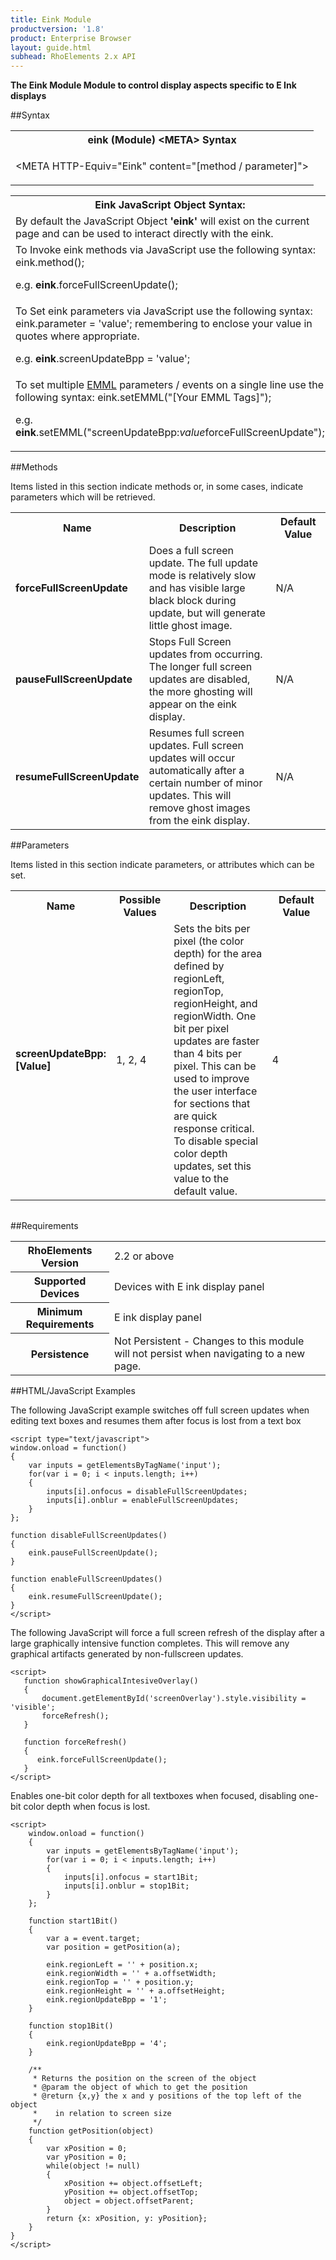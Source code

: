 ```yaml
---
title: Eink Module
productversion: '1.8'
product: Enterprise Browser
layout: guide.html
subhead: RhoElements 2.x API
---
```



<b>
The Eink Module Module to control display aspects specific to E Ink displays
</b>

##Syntax

<table class="re-table"><tr><th class="tableHeading">eink (Module) &lt;META&gt; Syntax
</th></tr><tr><td class="clsSyntaxCells clsOddRow"><p>&lt;META HTTP-Equiv="Eink" content="[method / parameter]"&gt;</p></td></tr></table>
<table class="re-table"><tr><th class="tableHeading">Eink JavaScript Object Syntax:</th></tr><tr><td class="clsSyntaxCells clsOddRow">
By default the JavaScript Object <b>'eink'</b> will exist on the current page and can be used to interact directly with the eink.
</td></tr><tr><td class="clsSyntaxCells clsEvenRow">
To Invoke eink methods via JavaScript use the following syntax: eink.method();
<P />e.g. <b>eink</b>.forceFullScreenUpdate();
</td></tr><tr><td class="clsSyntaxCells clsOddRow">
To Set eink parameters via JavaScript use the following syntax: eink.parameter = 'value'; remembering to enclose your value in quotes where appropriate.  
<P />e.g. <b>eink</b>.screenUpdateBpp = 'value';
</td></tr><tr><td class="clsSyntaxCells clsEvenRow">							
To set multiple <a href="/rhoelements/EMMLOverview">EMML</a> parameters / events on a single line use the following syntax: eink.setEMML("[Your EMML Tags]");
<P />
e.g. <b>eink</b>.setEMML("screenUpdateBpp:<i>value</i>forceFullScreenUpdate");							
</td></tr></table>
	

##Methods


Items listed in this section indicate methods or, in some cases, indicate parameters which will be retrieved.

<table class="re-table"><col width="10%" /><col width="68%" /><col width="22%" /><tr><th class="tableHeading">Name</th><th class="tableHeading">Description</th><th class="tableHeading">Default Value</th></tr><tr><td class="clsSyntaxCells clsOddRow"><b>forceFullScreenUpdate</b></td><td class="clsSyntaxCells clsOddRow">Does a full screen update. The full update mode is relatively slow and has visible large black block during update, but will generate little ghost image.</td><td class="clsSyntaxCells clsOddRow">N/A</td></tr><tr><td class="clsSyntaxCells clsEvenRow"><b>pauseFullScreenUpdate</b></td><td class="clsSyntaxCells clsEvenRow">Stops Full Screen updates from occurring. The longer full screen updates are disabled, the more ghosting will appear on the eink display.</td><td class="clsSyntaxCells clsEvenRow">N/A</td></tr><tr><td class="clsSyntaxCells clsOddRow"><b>resumeFullScreenUpdate</b></td><td class="clsSyntaxCells clsOddRow">Resumes full screen updates. Full screen updates will occur automatically after a certain number of minor updates. This will remove ghost images from the eink display.</td><td class="clsSyntaxCells clsOddRow">N/A</td></tr></table>


##Parameters


Items listed in this section indicate parameters, or attributes which can be set.
<table class="re-table"><col width="20%" /><col width="20%" /><col width="38%" /><col width="22%" /><tr><th class="tableHeading">Name</th><th class="tableHeading">Possible Values</th><th class="tableHeading">Description</th><th class="tableHeading">Default Value</th></tr><tr><td class="clsSyntaxCells clsOddRow"><b>screenUpdateBpp:[Value]
</b></td><td class="clsSyntaxCells clsOddRow">1, 2, 4</td><td class="clsSyntaxCells clsOddRow">Sets the bits per pixel (the color depth) for the area defined by regionLeft, regionTop, regionHeight, and regionWidth. One bit per pixel updates are faster than 4 bits per pixel. This can be used to improve the user interface for sections that are quick response critical. To disable special color depth updates, set this value to the default value.</td><td class="clsSyntaxCells clsOddRow">4</td></tr></table>
<table class="re-table"><col width="78%" /><col width="8%" /><col width="1%" /><col width="5%" /><col width="1%" /><col width="5%" /><col width="2%" /></table>





##Requirements

<table class="re-table"><tr><th class="tableHeading">RhoElements Version</th><td class="clsSyntaxCell clsEvenRow">2.2 or above
</td></tr><tr><th class="tableHeading">Supported Devices</th><td class="clsSyntaxCell clsOddRow">Devices with E ink display panel</td></tr><tr><th class="tableHeading">Minimum Requirements</th><td class="clsSyntaxCell clsOddRow">E ink display panel</td></tr><tr><th class="tableHeading">Persistence</th><td class="clsSyntaxCell clsEvenRow">Not Persistent - Changes to this module will not persist when navigating to a new page.</td></tr></table>


##HTML/JavaScript Examples

The following JavaScript example switches off full screen updates when editing text boxes and resumes them after focus is lost from a text box

	<script type="text/javascript">
	window.onload = function()
	{
	    var inputs = getElementsByTagName('input');
	    for(var i = 0; i < inputs.length; i++)
	    {
	        inputs[i].onfocus = disableFullScreenUpdates;
	        inputs[i].onblur = enableFullScreenUpdates;
	    }
	};
	
	function disableFullScreenUpdates()
	{
	    eink.pauseFullScreenUpdate();
	}
	
	function enableFullScreenUpdates()
	{
	    eink.resumeFullScreenUpdate();
	}
	</script>
	
The following JavaScript will force a full screen refresh of the display after a large graphically intensive function completes. This will remove any graphical artifacts generated by non-fullscreen updates.

	<script>
	   function showGraphicalIntesiveOverlay()
	   {
	       document.getElementById('screenOverlay').style.visibility = 'visible';
	       forceRefresh();
	   }
	   
	   function forceRefresh()
	   {
	      eink.forceFullScreenUpdate();
	   }
	</script>
	
Enables one-bit color depth for all textboxes when focused, disabling one-bit color depth when focus is lost.

	<script>
	    window.onload = function()
	    {
	        var inputs = getElementsByTagName('input');
	        for(var i = 0; i < inputs.length; i++)
	        {
	            inputs[i].onfocus = start1Bit;
	            inputs[i].onblur = stop1Bit;
	        }
	    };
	
	    function start1Bit()
	    {
	        var a = event.target;
	        var position = getPosition(a);
	        
	        eink.regionLeft = '' + position.x;
	        eink.regionWidth = '' + a.offsetWidth;
	        eink.regionTop = '' + position.y;
	        eink.regionHeight = '' + a.offsetHeight;
	        eink.regionUpdateBpp = '1';
	    }
	    
	    function stop1Bit()
	    {
	        eink.regionUpdateBpp = '4';
	    }
	    
	    /**
	     * Returns the position on the screen of the object
	     * @param the object of which to get the position
	     * @return {x,y} the x and y positions of the top left of the object
	     *    in relation to screen size
	     */
	    function getPosition(object)
	    {
	        var xPosition = 0;
	        var yPosition = 0;
	        while(object != null)
	        {
	            xPosition += object.offsetLeft;
	            yPosition += object.offsetTop;
	            object = object.offsetParent;
	        }
	        return {x: xPosition, y: yPosition};
	    }
	}
	</script>
	






